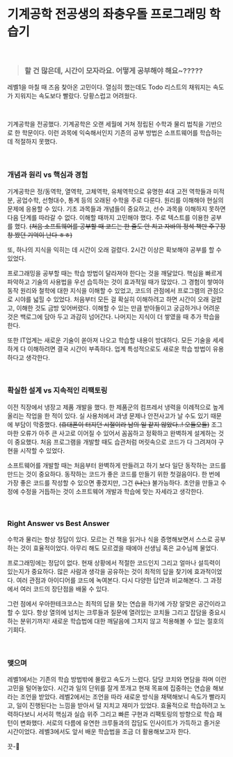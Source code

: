# **기계공학 전공생의 좌충우돌 프로그래밍 학습기**

<br/>

> ### **할 건 많은데, 시간이 모자라요. 어떻게 공부해야 해요~?????**

레벨1을 마칠 때 즈음 찾아온 고민이다. 열심히 했는데도 Todo 리스트의 채워지는 속도가 지워지는 속도보다 빨랐다. 당황스럽고 어려웠다.

<br/>

기계공학을 전공했다. 기계공학은 오랜 세월에 거쳐 정립된 수학과 물리 법칙을 기반으로 한 학문이다. 이런 과목에 익숙해서인지 기존의 공부 방법은 소프트웨어를 학습하는데 적절하지 못했다.

<br/>

### **개념과 원리 vs 핵심과 경험**

기계공학은 정/동역학, 열역학, 고체역학, 유체역학으로 유명한 4대 고전 역학들과 미적분, 공업수학, 선형대수, 통계 등의 오래된 수학을 주로 다룬다. 원리를 이해해야 현실의 문제에 응용할 수 있다. 기초 과목들과 개념들이 중요하고, 선수 과목을 이해하지 못하면 다음 단계를 따라갈 수 없다. 이해할 때까지 고민해야 했다. 주로 텍스트를 이용한 공부를 했다. ~~(처음 소프트웨어를 공부할 때 코드는 한 줄도 안 치고 자바의 정석 책만 주구장창 봤던 기억이 난다 ㅎㅎ)~~

또, 하나의 지식을 익히는 데 시간이 오래 걸렸다. 2시간 이상은 확보해야 공부를 할 수 있었다.

프로그래밍을 공부할 때는 학습 방법이 달라져야 한다는 것을 깨달았다. 핵심을 빠르게 파악하고 기술의 사용법을 우선 습득하는 것이 효과적일 때가 많았다. 그 경험이 쌓여야 동작 원리와 철학에 대한 지식을 이해할 수 있었고, 코드의 관점에서 프로그램의 관점으로 시야를 넓힐 수 있었다. 처음부터 모든 걸 확실히 이해하려고 하면 시간이 오래 걸렸고, 이해한 것도 금방 잊어버렸다. 이해할 수 있는 만큼 받아들이고 궁금하거나 어려운 것은 백로그에 담아 두고 과감히 넘어간다. 나머지는 지식이 더 쌓였을 때 추가 학습을 한다.

또한 IT업계는 새로운 기술이 쏟아져 나오고 학습할 내용이 방대하다. 모든 기술을 세세하게 다 이해하려면 결국 시간이 부족하다. 업계 특성적으로도 새로운 학습 방법이 유용하다고 생각한다.

<br/>

### **확실한 설계 vs 지속적인 리팩토링**

이전 직장에서 냉장고 제품 개발을 했다. 한 제품군의 컴프레서 냉력을 이례적으로 높게 올리는 작업을 한 적이 있다. 실 사용처에서 과냉 문제나 안전사고가 날 수도 있기 때문에 부담이 막중했다. ~~(휴대폰이 터지던 시절이라 남의 일 같지 않았다..! 오들오들)~~ 조그마한 오류가 아주 큰 사고로 이어질 수 있어서 꼼꼼하고 정확하고 완벽하게 설계하는 것이 중요했다. 처음 프로그램을 개발할 때도 습관처럼 머릿속으로 코드가 다 그려져야 구현을 시작할 수 있었다.

소프트웨어를 개발할 때는 처음부터 완벽하게 만들려고 하기 보다 일단 동작하는 코드를 만드는 것이 중요하다. 동작하는 코드가 좋은 코드를 만들기 위한 첫걸음이다. 한 번에 가장 좋은 코드를 작성할 수 있으면 좋겠지만, 그건 ~~(나는)~~ 불가능하다. 초안을 만들고 수정에 수정을 거듭하는 것이 소프트웨어 개발과 학습에 맞는 자세라고 생각한다.

<br/>

### **Right Answer vs Best Answer**

수학과 물리는 항상 정답이 있다. 모르는 건 책을 읽거나 식을 증명해보면서 스스로 공부하는 것이 효율적이었다. 아무리 해도 모르겠을 때에야 선생님 혹은 교수님께 물었다.

프로그래밍에는 정답이 없다. 현재 상황에서 적절한 코드인지 그리고 얼마나 설득력이 있는지가 중요하다. 많은 사람과 생각을 공유하는 것이 최적의 답을 찾기에 효과적이었다. 여러 관점과 아이디어를 코드에 녹여본다. 다시 다양한 답안과 비교해본다. 그 과정에서 여러 코드의 장단점을 배울 수 있다.

그런 점에서 우아한테크코스는 최적의 답을 찾는 연습을 하기에 가장 알맞은 공간이라고 할 수 있다. 항상 열의에 넘치는 크루들과 질문에 열려있는 코치들 그리고 잡담을 중요시하는 분위기까지! 새로운 학습법에 대한 깨달음에 그치지 않고 적용해볼 수 있는 절호의 기회다.

<br/>

### 맺으며

레벨1에서는 기존의 학습 방법밖에 몰랐고 속도가 느렸다. 담당 코치와 면담을 하며 이런 고민을 털어놓았다. 시간과 일의 단위를 잘게 쪼개고 현재 목표에 집중하는 연습을 해보라는 조언을 받았다. 레벨2에서는 조언을 따라 새로운 방식을 채택해보니 속도가 빨라지고, 일이 진행된다는 느낌을 받아서 덜 지치고 재미가 있었다. 효율적으로 학습하려고 노력하다보니 서서히 핵심과 실습 위주 그리고 빠른 구현과 리팩토링의 방향으로 학습 패턴이 변화했다. 서로의 다름에 유연한 크루들과의 잡담도 인사이트가 가득하고 즐거운 시간이었다. 레벨3에서도 앞서 배운 학습법을 조금 더 활용해보고자 한다.

끗-🥰